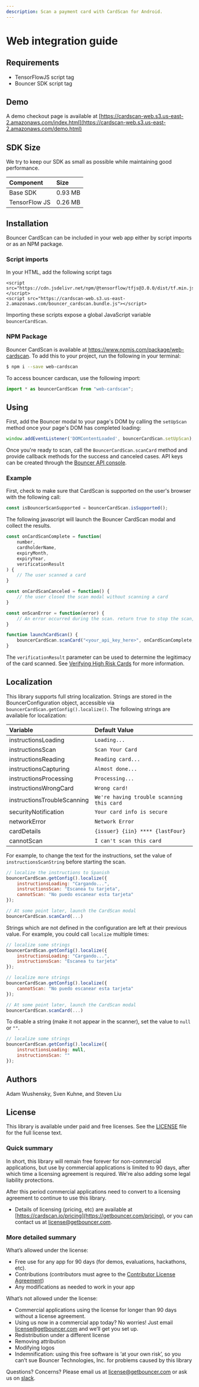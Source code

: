 ```yaml
---
description: Scan a payment card with CardScan for Android.
---
```


# Web integration guide

## Requirements

* TensorFlowJS script tag
* Bouncer SDK script tag

## Demo

A demo checkout page is available at [https://cardscan-web.s3.us-east-2.amazonaws.com/index.html](https://cardscan-web.s3.us-east-2.amazonaws.com/demo.html)

## SDK Size

We try to keep our SDK as small as possible while maintaining good performance.

| Component | Size |
| :--- | :--- |
| Base SDK | 0.93 MB |
| TensorFlow JS | 0.26 MB |

## Installation

Bouncer CardScan can be included in your web app either by script imports or as an NPM package.

### Script imports

In your HTML, add the following script tags

```markup
<script src="https://cdn.jsdelivr.net/npm/@tensorflow/tfjs@3.0.0/dist/tf.min.js"></script>
<script src="https://cardscan-web.s3.us-east-2.amazonaws.com/bouncer_cardscan.bundle.js"></script>
```

Importing these scripts expose a global JavaScript variable `bouncerCardScan`.

### NPM Package

Bouncer CardScan is available at https://www.npmjs.com/package/web-cardscan. To add this to your project, run the following in your terminal:
```bash
$ npm i --save web-cardscan
```

To access bouncer cardscan, use the following import:
```javascript
import * as bouncerCardScan from "web-cardscan";
```

## Using

First, add the Bouncer modal to your page's DOM by calling the `setUpScan` method once your page's DOM has completed loading:

```javascript
window.addEventListener('DOMContentLoaded', bouncerCardScan.setUpScan);
```

Once you're ready to scan, call the `BouncerCardScan.scanCard` method and provide callback methods for the success and canceled cases. API keys can be created through the [Bouncer API console](https://api.getbouncer.com/console).

### Example

First, check to make sure that CardScan is supported on the user's browser with the following call:

```javascript
const isBouncerScanSupported = bouncerCardScan.isSupported();
```

The following javascript will launch the Bouncer CardScan modal and collect the results.

```javascript
const onCardScanComplete = function(
    number,
    cardholderName,
    expiryMonth,
    expiryYear,
    verificationResult
) {
    // The user scanned a card
}

const onCardScanCanceled = function() {
    // the user closed the scan modal without scanning a card
}

const onScanError = function(error) {
    // An error occurred during the scan. return true to stop the scan, false to attempt to continue scanning.
}

function launchCardScan() {
    bouncerCardScan.scanCard("<your_api_key_here>", onCardScanComplete, onCardScanCanceled, onScanError);
}
```

The `verificationResult` parameter can be used to determine the legitimacy of the card scanned. See [Verifying High Risk Cards](../verifying-high-risk-cards/) for more information.

## Localization

This library supports full string localization. Strings are stored in the BouncerConfiguration object, accessible via `bouncerCardScan.getConfig().localize()`. The following strings are available for localization:

| Variable | Default Value |
| :--- | :--- |
| instructionsLoading | `Loading...` |
| instructionsScan | `Scan Your Card` |
| instructionsReading | `Reading card...` |
| instructionsCapturing | `Almost done...` |
| instructionsProcessing | `Processing...` |
| instructionsWrongCard | `Wrong card!` |
| instructionsTroubleScanning | `We're having trouble scanning this card` |
| securityNotification | `Your card info is secure` |
| networkError | `Network Error` |
| cardDetails | `{issuer} {iin} **** {lastFour}` |
| cannotScan | `I can't scan this card` |

For example, to change the text for the instructions, set the value of `instructionsScanString` before starting the scan.

```javascript
// localize the instructions to Spanish
bouncerCardScan.getConfig().localize({
    instructionsLoading: "Cargando...",
    instructionsScan: "Escanea tu tarjeta",
    cannotScan: "No puedo escanear esta tarjeta"
});

// At some point later, launch the CardScan modal
bouncerCardScan.scanCard(...)
```

Strings which are not defined in the configuration are left at their previous value. For example, you could call `localize` multiple times:

```javascript
// localize some strings
bouncerCardScan.getConfig().localize({
    instructionsLoading: "Cargando...",
    instructionsScan: "Escanea tu tarjeta"
});

// localize more strings
bouncerCardScan.getConfig().localize({
    cannotScan: "No puedo escanear esta tarjeta"
});

// At some point later, launch the CardScan modal
bouncerCardScan.scanCard(...)
```

To disable a string (make it not appear in the scanner), set the value to `null` or `""`.

```javascript
// localize some strings
bouncerCardScan.getConfig().localize({
    instructionsLoading: null,
    instructionsScan: ""
});
```

## Authors

Adam Wushensky, Sven Kuhne, and Steven Liu

## License

This library is available under paid and free licenses. See the [LICENSE](https://github.com/getbouncer/cardscan-web/blob/master/LICENSE) file for the full license text.

### Quick summary

In short, this library will remain free forever for non-commercial applications, but use by commercial applications is limited to 90 days, after which time a licensing agreement is required. We're also adding some legal liability protections.

After this period commercial applications need to convert to a licensing agreement to continue to use this library.

* Details of licensing \(pricing, etc\) are available at [https://cardscan.io/pricing](https://getbouncer.com/pricing), or you can contact us at [license@getbouncer.com](mailto:license@getbouncer.com).

### More detailed summary

What’s allowed under the license:

* Free use for any app for 90 days \(for demos, evaluations, hackathons, etc\).
* Contributions \(contributors must agree to the [Contributor License Agreement](https://github.com/getbouncer/cardscan-web/blob/master/Contributor%20License%20Agreement)\)
* Any modifications as needed to work in your app

What’s not allowed under the license:

* Commercial applications using the license for longer than 90 days without a license agreement.
* Using us now in a commercial app today? No worries! Just email [license@getbouncer.com](mailto:license@getbouncer.com) and we’ll get you set up.
* Redistribution under a different license
* Removing attribution
* Modifying logos
* Indemnification: using this free software is ‘at your own risk’, so you can’t sue Bouncer Technologies, Inc. for problems caused by this library

Questions? Concerns? Please email us at [license@getbouncer.com](mailto:license@getbouncer.com) or ask us on [slack](https://getbouncer.slack.com/).

